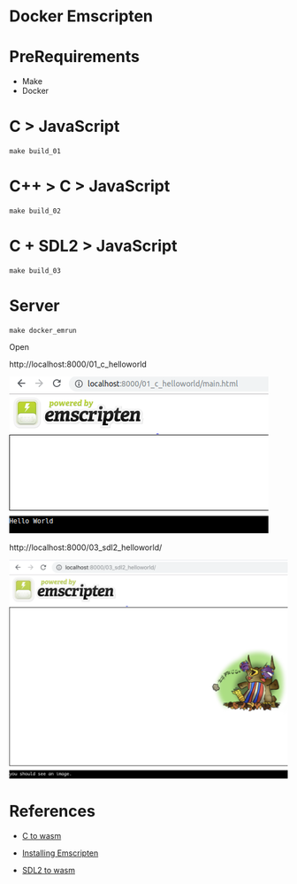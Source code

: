 # Docker Emscripten

# PreRequirements

* Make
* Docker


# C > JavaScript

```
make build_01
```

# C++ > C > JavaScript

```
make build_02
```
# C + SDL2 > JavaScript

```
make build_03
```

# Server

```
make docker_emrun
```

Open

http://localhost:8000/01_c_helloworld


![](doc/ex1.png)


http://localhost:8000/03_sdl2_helloworld/


![](doc/ex3.png)

# References

* [C to wasm](https://developer.mozilla.org/en-US/docs/WebAssembly/C_to_wasm)

* [Installing Emscripten](https://webassembly.org/getting-started/developers-guide/)

* [SDL2 to wasm](https://lyceum-allotments.github.io/2016/06/emscripten-and-sdl2-tutorial-part-4-look-owl)